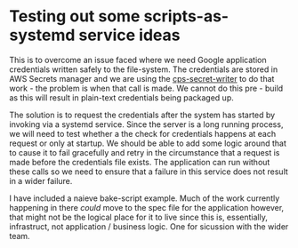 # Testing out some scripts-as-systemd service ideas

This is to overcome an issue faced where we need Google application credentials written safely to the file-system. The credentials are stored in AWS Secrets manager and we are using the [cps-secret-writer](https://github.com/bbc/cps-secret-writer) to do that work - the problem is when that call is made. We cannot do this pre - build as this will result in plain-text credentials being packaged up.

The solution is to request the credentials after the system has started by invoking via a systemd service. Since the server is a long running process, we will need to test whether a the check for credentials happens at each request or only at startup. We should be able to add some logic around that to cause it to fail gracefully and retry in the circumstance that a request is made before the credentials file exists. The application can run without these calls so we need to ensure that a failure in this service does not result in a wider failure.

I have included a naieve bake-script example. Much of the work currently happening in there _could_ move to the spec file for the application however, that might not be the logical place for it to live since this is, essentially, infrastruct, not application / business logic. One for sicussion with the wider team.
